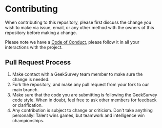 # Contributing

When contributing to this repository, please first discuss the change you wish to make via issue,
email, or any other method with the owners of this repository before making a change.

Please note we have a [Code of Conduct](./CODE_OF_CONDUCT.md), please follow it in all your interactions with the
project.

## Pull Request Process

1. Make contact with a GeekSurvey team member to make sure the change is needed.
2. Fork the repository, and make any pull request from your fork to our main branch.
3. Make sure that the code you are submitting is following the GeekSurvey code style. When in doubt, feel free to ask other members for feedback or clarification.
4. Any contribution is subject to change or criticism. Don't take anything personally! Talent wins games, but teamwork and intelligence win championships.
